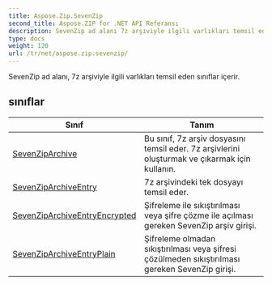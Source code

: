```yaml
---
title: Aspose.Zip.SevenZip
second_title: Aspose.ZIP for .NET API Referansı
description: SevenZip ad alanı 7z arşiviyle ilgili varlıkları temsil eden sınıflar içerir.
type: docs
weight: 120
url: /tr/net/aspose.zip.sevenzip/
---
```

SevenZip ad alanı, 7z arşiviyle ilgili varlıkları temsil eden sınıflar içerir.

## sınıflar

| Sınıf | Tanım |
| --- | --- |
| [SevenZipArchive](./sevenziparchive/) | Bu sınıf, 7z arşiv dosyasını temsil eder. 7z arşivlerini oluşturmak ve çıkarmak için kullanın. |
| [SevenZipArchiveEntry](./sevenziparchiveentry/) | 7z arşivindeki tek dosyayı temsil eder. |
| [SevenZipArchiveEntryEncrypted](./sevenziparchiveentryencrypted/) | Şifreleme ile sıkıştırılması veya şifre çözme ile açılması gereken SevenZip arşiv girişi. |
| [SevenZipArchiveEntryPlain](./sevenziparchiveentryplain/) | Şifreleme olmadan sıkıştırılması veya şifresi çözülmeden sıkıştırılması gereken SevenZip girişi. |



